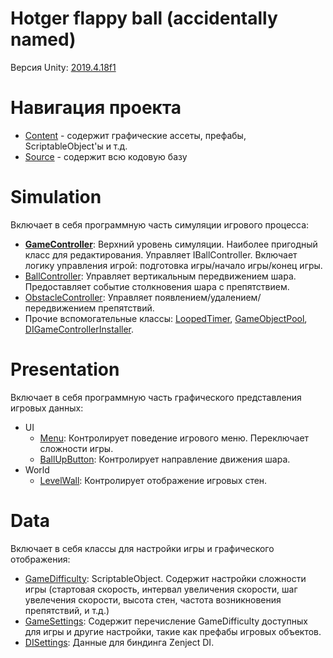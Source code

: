 # Hotger flappy ball (accidentally named)
Версия Unity: [2019.4.18f1](https://unity3d.com/ru/get-unity/download/archive)

# Навигация проекта
* [Content](https://github.com/Antoshidza/Hotger-flappy-ball/tree/development/Assets/Content) - содержит графические ассеты, префабы, ScriptableObject'ы и т.д.
* [Source](https://github.com/Antoshidza/Hotger-flappy-ball/tree/development/Assets/Source) - содержит всю кодовую базу

# Simulation
Включает в себя программную часть симуляции игрового процесса:
* [**GameController**](https://github.com/Antoshidza/Hotger-flappy-ball/blob/development/Assets/Source/Simulation/GameController.cs): Верхний уровень симуляции. Наиболее пригодный класс для редактирования. Управляет IBallController. Включает логику управления игрой: подготовка игры/начало игры/конец игры.
* [BallController](https://github.com/Antoshidza/Hotger-flappy-ball/blob/development/Assets/Source/Simulation/BallController.cs): Управляет вертикальным передвижением шара. Предоставляет событие столкновения шара с препятствием.
* [ObstacleController](https://github.com/Antoshidza/Hotger-flappy-ball/blob/development/Assets/Source/Simulation/ObstacleController.cs): Управляет появлением/удалением/передвижением препятствий.
* Прочие вспомогательные классы: [LoopedTimer](https://github.com/Antoshidza/Hotger-flappy-ball/blob/development/Assets/Source/Simulation/LoopedTimer.cs), [GameObjectPool](https://github.com/Antoshidza/Hotger-flappy-ball/blob/development/Assets/Source/Simulation/GameObjectPool.cs), [DIGameControllerInstaller](https://github.com/Antoshidza/Hotger-flappy-ball/blob/development/Assets/Source/Simulation/DIGameControllerInstaller.cs).

# Presentation
Включает в себя программную часть графического представления игровых данных:
* UI
  * [Menu](https://github.com/Antoshidza/Hotger-flappy-ball/blob/development/Assets/Source/Presentation/UI/Menu.cs): Контролирует поведение игрового меню. Переключает сложности игры.
  * [BallUpButton](https://github.com/Antoshidza/Hotger-flappy-ball/blob/development/Assets/Source/Presentation/UI/BallUpButton.cs): Контролирует направление движения шара.
* World
  * [LevelWall](https://github.com/Antoshidza/Hotger-flappy-ball/blob/development/Assets/Source/Presentation/World/LevelWall.cs): Контролирует отображение игровых стен.

# Data
Включает в себя классы для настройки игры и графического отображения:
* [GameDifficulty](https://github.com/Antoshidza/Hotger-flappy-ball/blob/development/Assets/Source/Data/GameDifficulty.cs): ScriptableObject. Содержит настройки сложности игры (стартовая скорость, интервал увеличения скорости, шаг увелечения скорости, высота стен, частота возникновения препятствий, и т.д.)
* [GameSettings](https://github.com/Antoshidza/Hotger-flappy-ball/blob/development/Assets/Source/Data/GameSettings.cs): Содержит перечисление GameDifficulty доступных для игры и другие настройки, такие как префабы игровых объектов.
* [DISettings](https://github.com/Antoshidza/Hotger-flappy-ball/blob/development/Assets/Source/Data/DISettings.cs): Данные для биндинга Zenject DI.
